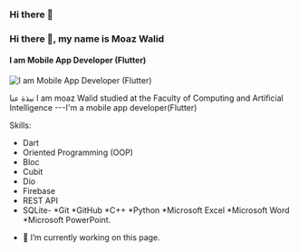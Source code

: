 ### Hi there 👋
### Hi there 👋, my name is Moaz Walid
#### I am Mobile App Developer (Flutter)
![I am Mobile App Developer (Flutter)](https://media.licdn.com/dms/image/D4D03AQGiAWdtHMhlrA/profile-displayphoto-shrink_800_800/0/1689174933212?e=1697068800&v=beta&t=AKHxYanYk7WjNm_nelwaDYHom49BC7hd6nCVRv54fpI)

نبذة عنا
I am moaz Walid studied at the Faculty of Computing and Artificial Intelligence ---I'm a mobile app developer(Flutter)

Skills:
* Dart
* Oriented Programming (OOP)
* Bloc
* Cubit
* Dio
* Firebase
* REST API
* SQLite-
*Git
*GitHub
*C++
*Python
*Microsoft Excel
*Microsoft Word
*Microsoft PowerPoint.

- 🔭 I’m currently working on this page. 
